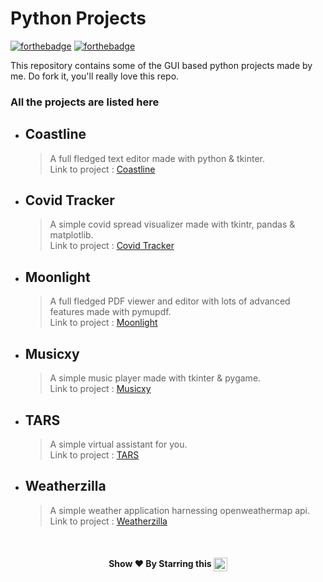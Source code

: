 # Python Projects

[![forthebadge](https://forthebadge.com/images/badges/built-with-love.svg)](https://forthebadge.com)
[![forthebadge](https://forthebadge.com/images/badges/made-with-python.svg)](https://forthebadge.com)

This repository contains some of the GUI based python projects made by me. Do fork it, you'll really
love this repo. 

### All the projects are listed here

* ## Coastline
	> A full fledged text editor made with python & tkinter.\
	> Link to project : [Coastline](https://github.com/pyGuru123/Python-Projects/tree/master/Coastline%20-%20Text%20Editor)

* ## Covid Tracker
	> A simple covid spread visualizer made with tkintr, pandas & matplotlib.\
	> Link to project : [Covid Tracker](https://github.com/pyGuru123/Python-Projects/tree/master/Covid%20Tracker)

* ## Moonlight
	> A full fledged PDF viewer and editor with lots of advanced features made with pymupdf.\
	> Link to project : [Moonlight](https://github.com/pyGuru123/Python-Projects/tree/master/Moonlight%20PDF%20Reader)

* ## Musicxy
	> A simple music player made with tkinter & pygame.\
	> Link to project : [Musicxy](https://github.com/pyGuru123/Python-Projects/tree/master/Musicxy%20-%20Music%20Player)

* ## TARS
	> A simple virtual assistant for you.\
	> Link to project : [TARS](https://github.com/pyGuru123/Python-Projects/tree/master/TARS%20Virtual%20Assistant)

* ## Weatherzilla
	> A simple weather application harnessing openweathermap api.\
	> Link to project : [Weatherzilla](https://github.com/pyGuru123/Python-Projects/tree/master/Weatherzilla%20-%20Weather%20App)

<br/>
<h4 align="center"> Show ❤️ By Starring this <img align='center'  height="22" src="https://img.shields.io/badge/Repo!%F0%9F%98%8A-purple.svg?&style=for-the-badge&logoColor=green" /></h4>
